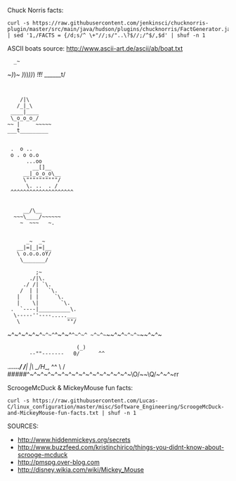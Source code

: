 Chuck Norris facts:

    curl -s https://raw.githubusercontent.com/jenkinsci/chucknorris-plugin/master/src/main/java/hudson/plugins/chucknorris/FactGenerator.java | sed '1,/FACTS = {/d;s/^ \+"//;s/"..\?$//;/^$/,$d' | shuf -n 1


ASCII boats source: http://www.ascii-art.de/ascii/ab/boat.txt

      _~
   _~)_)_~
  )_))_))_)
  _!__!__!_
  \______t/
~~~~~~~~~~~~~


    /|\
   /_|_\
 ____|____
 \_o_o_o_/
~~ |     ~~~~~
___t_________


 .  o ..
 o . o o.o
      ...oo
        __[]__
     __|_o_o_o\__
     \""""""""""/
      \. ..  . /
 ^^^^^^^^^^^^^^^^^^^^


     __/\__
  ~~~\____/~~~~~~
    ~  ~~~   ~.


      _~  _~
   __|=|_|=|__
   \ o.o.o.oY/
    \_______/
  ~~~~~~~~~~~~~~

             ;~
           ./|\.
         ./ /| `\.
        /  | |   `\.
       |   | |     `\.
       |    \|       `\.
     .  `----|__________\.
      \-----''----.....___
       \               ""/
  ~^~^~^~^~^`~^~^`^~^~^`^~^~^
   ~^~^~`~~^~^`~^~^~`~~^~^~

                          (_)
           --""-------   0/      ^^
 .___...../ /__| |__\ \_/H__,      ^^
  \                        /
#####^~^~^~^~^~^~^~^~^~^~^~^~^~^~^~\O/~~\Q/~^~^~rr

ScroogeMcDuck & MickeyMouse fun facts:

    curl -s https://raw.githubusercontent.com/Lucas-C/linux_configuration/master/misc/Software_Engineering/ScroogeMcDuck-and-MickeyMouse-fun-facts.txt | shuf -n 1

SOURCES:
- http://www.hiddenmickeys.org/secrets
- http://www.buzzfeed.com/kristinchirico/things-you-didnt-know-about-scrooge-mcduck
- http://pmspg.over-blog.com
- http://disney.wikia.com/wiki/Mickey_Mouse
